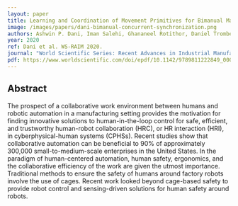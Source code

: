 ```yaml
---
layout: paper
title: Learning and Coordination of Movement Primitives for Bimanual Manipulation Tasks Using Concurrent Synchronization
image: /images/papers/dani-bimanual-concurrent-synchronization.png
authors: Ashwin P. Dani, Iman Salehi, Ghananeel Rotithor, Daniel Trombetta, Harish Ravichandar
year: 2020
ref: Dani et al. WS-RAIM 2020.
journal: "World Scientific Series: Recent Advances in Industrial Manufacturing"
pdf: https://www.worldscientific.com/doi/epdf/10.1142/9789811222849_0007
---
```


## Abstract

The prospect of a collaborative work environment between humans and robotic automation in a manufacturing setting provides the motivation for finding innovative solutions to human-in-the-loop control for safe, efficient, and trustworthy human-robot collaboration (HRC), or HR interaction (HRI), in cyberphysical-human systems (CPHSs). Recent studies show that collaborative automation can be beneficial to 90% of approximately 300,000 small-to-medium-scale enterprises in the United States. In the paradigm of human-centered automation, human safety, ergonomics, and the collaborative efficiency of the work are given the utmost importance. Traditional methods to ensure the safety of humans around factory robots involve the use of cages. Recent work looked beyond cage-based safety to provide robot control and sensing-driven solutions for human safety around robots.